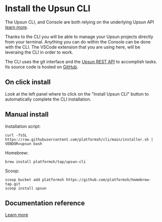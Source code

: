 # Install the Upsun CLI

The Upsun CLI, and Console are both relying on the underlying Upsun API [learn more](https://api.upsun.com/docs/).

Thanks to the CLI you will be able to manage your Upsun projects directly from your terminal. Anything you can do within the Console can be done with the CLI.
The VSCode extension that you are using here, will be leveraing the CLI in order to work.


The CLI uses the git interface and the [Upsun REST API](https://api.platform.sh/docs/) to accomplish tasks.
Its source code is hosted on [GitHub](https://github.com/platformsh/cli).


## On click install

Look at the left panel where to click on the "Install Upsun CLI" button to automatically complete the CLI installation.


## Manual install

Installation script:
```
curl -fsSL https://raw.githubusercontent.com/platformsh/cli/main/installer.sh | VENDOR=upsun bash
```


Homebrew: 

```
brew install platformsh/tap/upsun-cli
```

Scoop:

```
scoop bucket add platformsh https://github.com/platformsh/homebrew-tap.git
scoop install upsun
```


## Documentation reference

[Learn more](https://docs.upsun.com/administration/cli.html#1-install)




